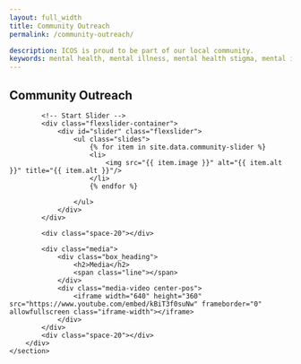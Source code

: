 ```yaml
---
layout: full_width
title: Community Outreach
permalink: /community-outreach/

description: ICOS is proud to be part of our local community.
keywords: mental health, mental illness, mental health stigma, mental illness stigma, mental health problems, community based services, Alexandria, Mechanicsville, Norfolk, Richmond
---
```


<div class="page_wrapper">
	<section class="container">
		<div id="about" class="page with_sidebar">
			<h1>Community Outreach</h1>

			<!-- Start Slider -->
			<div class="flexslider-container">
				<div id="slider" class="flexslider">
					<ul class="slides">
						{% for item in site.data.community-slider %}
						<li>
					    	<img src="{{ item.image }}" alt="{{ item.alt }}" title="{{ item.alt }}"/>
					  	</li>
					  	{% endfor %}
					  
					</ul>
				</div>
			</div>

			<div class="space-20"></div>

			<div class="media">
				<div class="box_heading">
					<h2>Media</h2>
					<span class="line"></span>
				</div>
				<div class="media-video center-pos">
					<iframe width="640" height="360" src="https://www.youtube.com/embed/kBiT3f0suNw" frameborder="0" allowfullscreen class="iframe-width"></iframe>
				</div>
			</div>
			<div class="space-20"></div>
		</div>
	</section>
</div>
